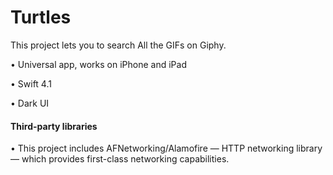 # Turtles


This project lets you to search All the GIFs on Giphy.


• Universal app, works on iPhone and iPad

• Swift 4.1

• Dark UI


#### Third-party libraries

• This project includes AFNetworking/Alamofire — HTTP networking library — which provides first-class networking capabilities.
